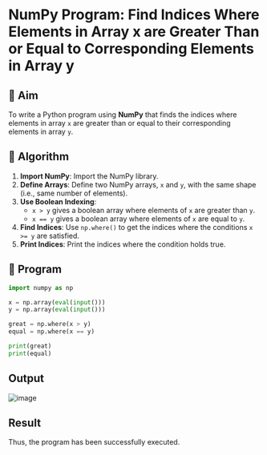 # NumPy Program: Find Indices Where Elements in Array x are Greater Than or Equal to Corresponding Elements in Array y

## 🎯 Aim
To write a Python program using **NumPy** that finds the indices where elements in array `x` are greater than or equal to their corresponding elements in array `y`.

## 🧠 Algorithm
1. **Import NumPy**: Import the NumPy library.
2. **Define Arrays**: Define two NumPy arrays, `x` and `y`, with the same shape (i.e., same number of elements).
3. **Use Boolean Indexing**: 
   - `x > y` gives a boolean array where elements of `x` are greater than `y`.
   - `x == y` gives a boolean array where elements of `x` are equal to `y`.
4. **Find Indices**: Use `np.where()` to get the indices where the conditions `x >= y` are satisfied.
5. **Print Indices**: Print the indices where the condition holds true.

## 🧾 Program
```python
import numpy as np

x = np.array(eval(input()))
y = np.array(eval(input())) 

great = np.where(x > y)     
equal = np.where(x == y)    

print(great)                 
print(equal)               
```

## Output


![image](https://github.com/user-attachments/assets/99bdf25c-2d37-4427-8313-79c48c9a88dc)


## Result

Thus, the program has been successfully executed.
